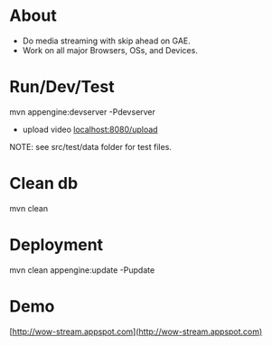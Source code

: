 # About
- Do media streaming with skip ahead on GAE.
- Work on all major Browsers, OSs, and Devices.

# Run/Dev/Test
mvn appengine:devserver -Pdevserver

- upload video
  [localhost:8080/upload](localhost:8080/upload)

NOTE: see src/test/data folder for test files.

# Clean db
mvn clean

# Deployment
mvn clean appengine:update -Pupdate

# Demo
[http://wow-stream.appspot.com](http://wow-stream.appspot.com)

